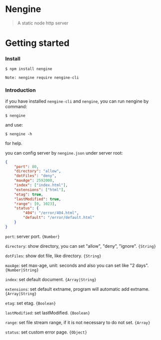 Nengine
==========

>A static node http server

Getting started
==========

### Install

```
$ npm install nengine
```
`
Note: nengine require nengine-cli
`

### Introduction

if you have installed `nengine-cli` and `nengine`, you can run nengine by command:

```
$ nengine
```
and use:
```
$ nengine -h
```
for help.

you can config server by `nengine.json` under server root:
```json
{
    "port": 80,
    "directory": "allow",
	"dotFiles": "deny",
	"maxAge": 2592000,
	"index": ["index.html"],
	"extensions": ["html"],
	"etag": true,
	"lastModified": true,
	"range": [0, 1023],
	"status": {
	    "404": "/error/404.html",
	    "default": "/error/default.html"
	}
}
```

`port`: server port. `{Number}`

`directory`: show directory, you can set "allow", "deny", "ignore". `{String}`

`dotFiles`: show dot file, like directory. `{String}`

`maxAge`: set max-age, unit: seconds and also you can set like "2 days". `{Number|String}`

`index`: set default document. `{Array|String}`

`extensions`: set default extname, program will automatic add extname. `{Array|String}`

`etag`: set etag. `{Boolean}`

`lastModified`: set lastModified. `{Boolean}`

`range`: set file stream range, if it is not necessary to do not set. `{Array}`

`status`: set custom error page. `{Object}`

